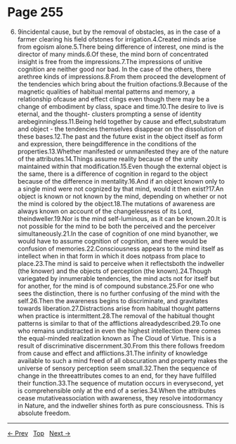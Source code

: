 # Page 255

6. 9incidental cause, but by the removal of obstacles, as in the case of a farmer clearing his field ofstones for irrigation.4.Created minds arise from egoism alone.5.There being difference of interest, one mind is the director of many minds.6.Of these, the mind born of concentrated insight is free from the impressions.7.The impressions of unitive cognition are neither good nor bad. In the case of the others, there arethree kinds of impressions.8.From them proceed the development of the tendencies which bring about the fruition ofactions.9.Because of the magnetic qualities of habitual mental patterns and memory, a relationship ofcause and effect clings even though there may be a change of embodiment by class, space and time.10.The desire to live is eternal, and the thought- clusters prompting a sense of identity arebeginningless.11.Being held together by cause and effect,substratum and object - the tendencies themselves disappear on the dissolution of these bases.12.The past and the future exist in the object itself as form and expression, there beingdifference in the conditions of the properties.13.Whether manifested or unmanifested they are of the nature of the attributes.14.Things assume reality because of the unity maintained within that modification.15.Even though the external object is the same, there is a difference of cognition in regard to the object because of the difference in mentality.16.And if an object known only to a single mind were not cognized by that mind, would it then exist?17.An object is known or not known by the mind, depending on whether or not the mind is colored by the object.18.The mutations of awareness are always known on account of the changelessness of its Lord, theindweller.19.Nor is the mind self-luminous, as it can be known.20.It is not possible for the mind to be both the perceived and the perceiver simultaneously.21.In the case of cognition of one mind byanother, we would have to assume cognition of cognition, and there would be confusion of memories.22.Consciousness appears to the mind itself as intellect when in that form in which it does notpass from place to place.23.The mind is said to perceive when it reflectsboth the indweller (the knower) and the objects of perception (the known).24.Though variegated by innumerable tendencies, the mind acts not for itself but for another, for the mind is of compound substance.25.For one who sees the distinction, there is no further confusing of the mind with the self.26.Then the awareness begins to discriminate, and gravitates towards liberation.27.Distractions arise from habitual thought patterns when practice is intermittent.28.The removal of the habitual thought patterns is similar to that of the afflictions alreadydescribed.29.To one who remains undistracted in even the highest intellection there comes the equal-minded realization known as The Cloud of Virtue. This is a result of discriminative discernment.30.From this there follows freedom from cause and effect and afflictions.31.The infinity of knowledge available to such a mind freed of all obscuration and property makes the universe of sensory perception seem small.32.Then the sequence of change in the threeattributes comes to an end, for they have fulfilled their function.33.The sequence of mutation occurs in everysecond, yet is comprehensible only at the end of a series.34.When the attributes cease mutativeassociation with awareness, they resolve intodormancy in Nature, and the indweller shines forth as pure consciousness. This is absolute freedom.


---
[← Prev](/pages/page-254.md) &nbsp; [Top](/index.md) &nbsp; [Next →](/pages/page-256.md)
